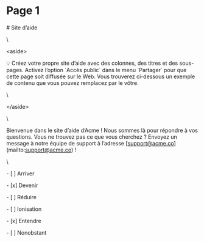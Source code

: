 # Page 1

\# Site d’aide

\


\<aside>

💡 Créez votre propre site d’aide avec des colonnes, des titres et des sous-pages. Activez l’option \`Accès public\` dans le menu \`Partager\` pour que cette page soit diffusée sur le Web. Vous trouverez ci-dessous un exemple de contenu que vous pouvez remplacez par le vôtre.

\


\</aside>

\


Bienvenue dans le site d’aide d’Acme ! Nous sommes là pour répondre à vos questions. Vous ne trouvez pas ce que vous cherchez ? Envoyez un message à notre équipe de support à l’adresse \[support@acme.co]\(mailto:support@acme.co) !

\


\- \[ ]  Arriver

\- \[x]  Devenir

\- \[ ]  Réduire

\- \[ ]  Ionisation

\- \[x]  Entendre

\- \[ ]  Nonobstant
